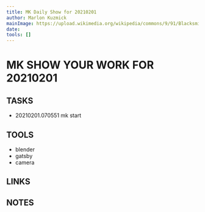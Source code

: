 ```yaml
---
title: MK Daily Show for 20210201
author: Marlon Kuzmick
mainImage: https://upload.wikimedia.org/wikipedia/commons/9/91/Blacksmith_tools_2.jpg
date: 
tools: []
---
```

# MK SHOW YOUR WORK FOR 20210201

## TASKS

- 20210201.070551 mk start

## TOOLS

- blender
- gatsby
- camera

## LINKS


## NOTES


